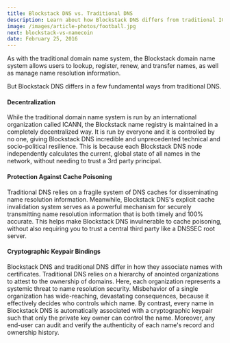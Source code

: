 ```yaml
---
title: Blockstack DNS vs. Traditional DNS
description: Learn about how Blockstack DNS differs from traditional ICANN DNS.
image: /images/article-photos/football.jpg
next: blockstack-vs-namecoin
date: February 25, 2016
---
```


As with the traditional domain name system, the Blockstack domain name system allows users to lookup, register, renew, and transfer names, as well as manage name resolution information.

But Blockstack DNS differs in a few fundamental ways from traditional DNS.

#### Decentralization

While the traditional domain name system is run by an international organization called ICANN, the Blockstack name registry is maintained in a completely decentralized way. It is run by everyone and it is controlled by no one, giving Blockstack DNS incredible and unprecedented technical and socio-political resilience. This is because each Blockstack DNS node independently calculates the current, global state of all names in the network, without needing to trust a 3rd party principal.

#### Protection Against Cache Poisoning

Traditional DNS relies on a fragile system of DNS caches for disseminating name resolution information. Meanwhile, Blockstack DNS's explicit cache invalidation system serves as a powerful mechanism for securely transmitting name resolution information that is both timely and 100% accurate. This helps make Blockstack DNS invulnerable to cache poisoning, without also requiring you to trust a central third party like a DNSSEC root server.

#### Cryptographic Keypair Bindings

Blockstack DNS and traditional DNS differ in how they associate names with certificates. Traditional DNS relies on a hierarchy of anointed organizations to attest to the ownership of domains. Here, each organization represents a systemic threat to name resolution security. Misbehavior of a single organization has wide-reaching, devastating consequences, because it effectively decides who controls which name. By contrast, every name in Blockstack DNS is automatically associated with a cryptographic keypair such that only the private key owner can control the name. Moreover, any end-user can audit and verify the authenticity of each name's record and ownership history.
